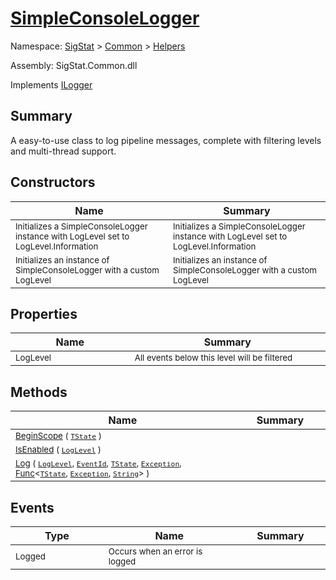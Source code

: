 # [SimpleConsoleLogger](./SimpleConsoleLogger.md)

Namespace: [SigStat]() > [Common](./../README.md) > [Helpers](./README.md)

Assembly: SigStat.Common.dll

Implements [ILogger](https://docs.microsoft.com/en-us/dotnet/api/Microsoft.Extensions.Logging.ILogger)

## Summary
A easy-to-use class to log pipeline messages, complete with filtering levels and multi-thread support.

## Constructors

| Name | Summary | 
| --- | --- | 
| <sub>Initializes a SimpleConsoleLogger instance with LogLevel set to LogLevel.Information</sub><img width=200/>  | <sub>Initializes a SimpleConsoleLogger instance with LogLevel set to LogLevel.Information</sub><img width=200/>  | <br>
| <sub>Initializes an instance of SimpleConsoleLogger with a custom LogLevel</sub><img width=200/>  | <sub>Initializes an instance of SimpleConsoleLogger with a custom LogLevel</sub><img width=200/>  | <br>


## Properties

| Name | Summary | 
| --- | --- | 
| <sub>LogLevel</sub><img width=200/>  | <sub>All events below this level will be filtered</sub><img width=200/>  | <br>


## Methods

| Name | Summary | 
| --- | --- | 
| <sub>[BeginScope](./Methods/SimpleConsoleLogger-100664039.md) ( [`TState`](./SimpleConsoleLogger.md) )</sub><img width=200/>  | <sub></sub><img width=200/>  | <br>
| <sub>[IsEnabled](./Methods/SimpleConsoleLogger-100664040.md) ( [`LogLevel`](https://docs.microsoft.com/en-us/dotnet/api/Microsoft.Extensions.Logging.LogLevel) )</sub><img width=200/>  | <sub></sub><img width=200/>  | <br>
| <sub>[Log](./Methods/SimpleConsoleLogger-100664041.md) ( [`LogLevel`](https://docs.microsoft.com/en-us/dotnet/api/Microsoft.Extensions.Logging.LogLevel), [`EventId`](https://docs.microsoft.com/en-us/dotnet/api/Microsoft.Extensions.Logging.EventId), [`TState`](./SimpleConsoleLogger.md), [`Exception`](https://docs.microsoft.com/en-us/dotnet/api/System.Exception), [Func](https://docs.microsoft.com/en-us/dotnet/api/System.Func-3)\<[`TState`](./SimpleConsoleLogger.md), [`Exception`](https://docs.microsoft.com/en-us/dotnet/api/System.Exception), [`String`](https://docs.microsoft.com/en-us/dotnet/api/System.String)> )</sub><img width=200/>  | <sub></sub><img width=200/>  | <br>


## Events

| Type | Name | Summary | 
| --- | --- | --- | 
| <sub>Logged</sub><img width=200/>  | <sub>Occurs when an error is logged</sub><img width=200/>  | <img width=200/>  | <br>



